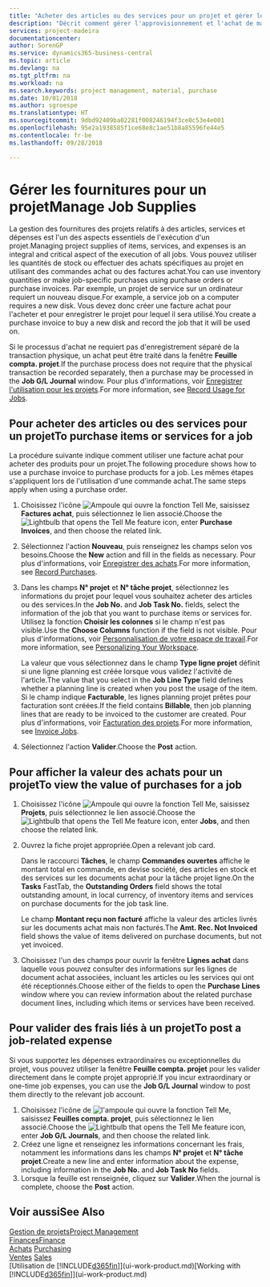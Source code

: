 ```yaml
---
title: "Acheter des articles ou des services pour un projet et gérer les fournitures| Microsoft Docs"
description: "Décrit comment gérer l'approvisionnement et l'achat de matériel et de services pour les projets."
services: project-madeira
documentationcenter: 
author: SorenGP
ms.service: dynamics365-business-central
ms.topic: article
ms.devlang: na
ms.tgt_pltfrm: na
ms.workload: na
ms.search.keywords: project management, material, purchase
ms.date: 10/01/2018
ms.author: sgroespe
ms.translationtype: HT
ms.sourcegitcommit: 9dbd92409ba02281f008246194f3ce0c53e4e001
ms.openlocfilehash: 95e2a1938585f1ce68e8c1ae51b8a85596fe44e5
ms.contentlocale: fr-be
ms.lasthandoff: 09/28/2018

---
```

# <a name="manage-job-supplies"></a><span data-ttu-id="a0e20-103">Gérer les fournitures pour un projet</span><span class="sxs-lookup"><span data-stu-id="a0e20-103">Manage Job Supplies</span></span>
<span data-ttu-id="a0e20-104">La gestion des fournitures des projets relatifs à des articles, services et dépenses est l'un des aspects essentiels de l'exécution d'un projet.</span><span class="sxs-lookup"><span data-stu-id="a0e20-104">Managing project supplies of items, services, and expenses is an integral and critical aspect of the execution of all jobs.</span></span> <span data-ttu-id="a0e20-105">Vous pouvez utiliser les quantités de stock ou effectuer des achats spécifiques au projet en utilisant des commandes achat ou des factures achat.</span><span class="sxs-lookup"><span data-stu-id="a0e20-105">You can use inventory quantities or make job-specific purchases using purchase orders or purchase invoices.</span></span> <span data-ttu-id="a0e20-106">Par exemple, un projet de service sur un ordinateur requiert un nouveau disque.</span><span class="sxs-lookup"><span data-stu-id="a0e20-106">For example, a service job on a computer requires a new disk.</span></span> <span data-ttu-id="a0e20-107">Vous devez donc créer une facture achat pour l'acheter et pour enregistrer le projet pour lequel il sera utilisé.</span><span class="sxs-lookup"><span data-stu-id="a0e20-107">You create a purchase invoice to buy a new disk and record the job that it will be used on.</span></span>

<span data-ttu-id="a0e20-108">Si le processus d'achat ne requiert pas d'enregistrement séparé de la transaction physique, un achat peut être traité dans la fenêtre **Feuille compta. projet**.</span><span class="sxs-lookup"><span data-stu-id="a0e20-108">If the purchase process does not require that the physical transaction be recorded separately, then a purchase may be processed in the **Job G/L Journal** window.</span></span> <span data-ttu-id="a0e20-109">Pour plus d'informations, voir [Enregistrer l'utilisation pour les projets](projects-how-record-job-usage.md).</span><span class="sxs-lookup"><span data-stu-id="a0e20-109">For more information, see [Record Usage for Jobs](projects-how-record-job-usage.md).</span></span>

## <a name="to-purchase-items-or-services-for-a-job"></a><span data-ttu-id="a0e20-110">Pour acheter des articles ou des services pour un projet</span><span class="sxs-lookup"><span data-stu-id="a0e20-110">To purchase items or services for a job</span></span>
<span data-ttu-id="a0e20-111">La procédure suivante indique comment utiliser une facture achat pour acheter des produits pour un projet.</span><span class="sxs-lookup"><span data-stu-id="a0e20-111">The following procedure shows how to use a purchase invoice to purchase products for a job.</span></span> <span data-ttu-id="a0e20-112">Les mêmes étapes s'appliquent lors de l'utilisation d'une commande achat.</span><span class="sxs-lookup"><span data-stu-id="a0e20-112">The same steps apply when using a purchase order.</span></span>  

1. <span data-ttu-id="a0e20-113">Choisissez l'icône ![Ampoule qui ouvre la fonction Tell Me](media/ui-search/search_small.png "Dites-moi ce que vous voulez faire"), saisissez **Factures achat**, puis sélectionnez le lien associé.</span><span class="sxs-lookup"><span data-stu-id="a0e20-113">Choose the ![Lightbulb that opens the Tell Me feature](media/ui-search/search_small.png "Tell me what you want to do") icon, enter **Purchase Invoices**, and then choose the related link.</span></span>  
2. <span data-ttu-id="a0e20-114">Sélectionnez l'action **Nouveau**, puis renseignez les champs selon vos besoins.</span><span class="sxs-lookup"><span data-stu-id="a0e20-114">Choose the **New** action and fill in the fields as necessary.</span></span> <span data-ttu-id="a0e20-115">Pour plus d'informations, voir [Enregistrer des achats](purchasing-how-record-purchases.md).</span><span class="sxs-lookup"><span data-stu-id="a0e20-115">For more information, see [Record Purchases](purchasing-how-record-purchases.md).</span></span>
3. <span data-ttu-id="a0e20-116">Dans les champs **N° projet** et **N° tâche projet**, sélectionnez les informations du projet pour lequel vous souhaitez acheter des articles ou des services.</span><span class="sxs-lookup"><span data-stu-id="a0e20-116">In the **Job No.** and **Job Task No.** fields, select the information of the job that you want to purchase items or services for.</span></span> <span data-ttu-id="a0e20-117">Utilisez la fonction **Choisir les colonnes** si le champ n'est pas visible.</span><span class="sxs-lookup"><span data-stu-id="a0e20-117">Use the **Choose Columns** function if the field is not visible.</span></span> <span data-ttu-id="a0e20-118">Pour plus d'informations, voir [Personnalisation de votre espace de travail](ui-personalization-user.md).</span><span class="sxs-lookup"><span data-stu-id="a0e20-118">For more information, see [Personalizing Your Workspace](ui-personalization-user.md).</span></span>

    <span data-ttu-id="a0e20-119">La valeur que vous sélectionnez dans le champ **Type ligne projet** définit si une ligne planning est créée lorsque vous validez l'activité de l'article.</span><span class="sxs-lookup"><span data-stu-id="a0e20-119">The value that you select in the **Job Line Type** field defines whether a planning line is created when you post the usage of the item.</span></span> <span data-ttu-id="a0e20-120">Si le champ indique **Facturable**, les lignes planning projet prêtes pour facturation sont créées.</span><span class="sxs-lookup"><span data-stu-id="a0e20-120">If the field contains **Billable**, then job planning lines that are ready to be invoiced to the customer are created.</span></span> <span data-ttu-id="a0e20-121">Pour plus d'informations, voir [Facturation des projets](projects-how-invoice-jobs.md).</span><span class="sxs-lookup"><span data-stu-id="a0e20-121">For more information, see [Invoice Jobs](projects-how-invoice-jobs.md).</span></span>
4. <span data-ttu-id="a0e20-122">Sélectionnez l'action **Valider**.</span><span class="sxs-lookup"><span data-stu-id="a0e20-122">Choose the **Post** action.</span></span>

## <a name="to-view-the-value-of-purchases-for-a-job"></a><span data-ttu-id="a0e20-123">Pour afficher la valeur des achats pour un projet</span><span class="sxs-lookup"><span data-stu-id="a0e20-123">To view the value of purchases for a job</span></span>
1. <span data-ttu-id="a0e20-124">Choisissez l'icône ![Ampoule qui ouvre la fonction Tell Me](media/ui-search/search_small.png "Dites-moi ce que vous voulez faire"), saisissez **Projets**, puis sélectionnez le lien associé.</span><span class="sxs-lookup"><span data-stu-id="a0e20-124">Choose the ![Lightbulb that opens the Tell Me feature](media/ui-search/search_small.png "Tell me what you want to do") icon, enter **Jobs**, and then choose the related link.</span></span>
2. <span data-ttu-id="a0e20-125">Ouvrez la fiche projet appropriée.</span><span class="sxs-lookup"><span data-stu-id="a0e20-125">Open a relevant job card.</span></span>

    <span data-ttu-id="a0e20-126">Dans le raccourci **Tâches**, le champ **Commandes ouvertes** affiche le montant total en commande, en devise société, des articles en stock et des services sur les documents achat pour la tâche projet ligne.</span><span class="sxs-lookup"><span data-stu-id="a0e20-126">On the **Tasks** FastTab, the **Outstanding Orders** field shows the total outstanding amount, in local currency, of inventory items and services on purchase documents for the job task line.</span></span>  

    <span data-ttu-id="a0e20-127">Le champ **Montant reçu non facturé** affiche la valeur des articles livrés sur les documents achat mais non facturés.</span><span class="sxs-lookup"><span data-stu-id="a0e20-127">The **Amt. Rec. Not Invoiced** field shows the value of items delivered on purchase documents, but not yet invoiced.</span></span>  
3. <span data-ttu-id="a0e20-128">Choisissez l'un des champs pour ouvrir la fenêtre **Lignes achat** dans laquelle vous pouvez consulter des informations sur les lignes de document achat associées, incluant les articles ou les services qui ont été réceptionnés.</span><span class="sxs-lookup"><span data-stu-id="a0e20-128">Choose either of the fields to open the **Purchase Lines** window where you can review information about the related purchase document lines, including which items or services have been received.</span></span>

## <a name="to-post-a-job-related-expense"></a><span data-ttu-id="a0e20-129">Pour valider des frais liés à un projet</span><span class="sxs-lookup"><span data-stu-id="a0e20-129">To post a job-related expense</span></span>
<span data-ttu-id="a0e20-130">Si vous supportez les dépenses extraordinaires ou exceptionnelles du projet, vous pouvez utiliser la fenêtre **Feuille compta. projet** pour les valider directement dans le compte projet approprié.</span><span class="sxs-lookup"><span data-stu-id="a0e20-130">If you incur extraordinary or one-time job expenses, you can use the **Job G/L Journal** window to post them directly to the relevant job account.</span></span>

1. <span data-ttu-id="a0e20-131">Choisissez l'icône de ![l'ampoule qui ouvre la fonction Tell Me](media/ui-search/search_small.png "Dites-moi ce que vous voulez faire"), saisissez **Feuilles compta. projet**, puis sélectionnez le lien associé.</span><span class="sxs-lookup"><span data-stu-id="a0e20-131">Choose the ![Lightbulb that opens the Tell Me feature](media/ui-search/search_small.png "Tell me what you want to do") icon, enter **Job G/L Journals**, and then choose the related link.</span></span>  
2. <span data-ttu-id="a0e20-132">Créez une ligne et renseignez les informations concernant les frais, notamment les informations dans les champs **N° projet** et **N° tâche projet**.</span><span class="sxs-lookup"><span data-stu-id="a0e20-132">Create a new line and enter information about the expense, including information in the **Job No.** and **Job Task No** fields.</span></span>  
3. <span data-ttu-id="a0e20-133">Lorsque la feuille est renseignée, cliquez sur **Valider**.</span><span class="sxs-lookup"><span data-stu-id="a0e20-133">When the journal is complete, choose the **Post** action.</span></span>

## <a name="see-also"></a><span data-ttu-id="a0e20-134">Voir aussi</span><span class="sxs-lookup"><span data-stu-id="a0e20-134">See Also</span></span>
[<span data-ttu-id="a0e20-135">Gestion de projets</span><span class="sxs-lookup"><span data-stu-id="a0e20-135">Project Management</span></span>](projects-manage-projects.md)  
[<span data-ttu-id="a0e20-136">Finances</span><span class="sxs-lookup"><span data-stu-id="a0e20-136">Finance</span></span>](finance.md)  
<span data-ttu-id="a0e20-137">[Achats](purchasing-manage-purchasing.md)       </span><span class="sxs-lookup"><span data-stu-id="a0e20-137">[Purchasing](purchasing-manage-purchasing.md)       </span></span>  
<span data-ttu-id="a0e20-138">[Ventes](sales-manage-sales.md)    </span><span class="sxs-lookup"><span data-stu-id="a0e20-138">[Sales](sales-manage-sales.md)    </span></span>  
<span data-ttu-id="a0e20-139">[Utilisation de [!INCLUDE[d365fin](includes/d365fin_md.md)]](ui-work-product.md)</span><span class="sxs-lookup"><span data-stu-id="a0e20-139">[Working with [!INCLUDE[d365fin](includes/d365fin_md.md)]](ui-work-product.md)</span></span>  

